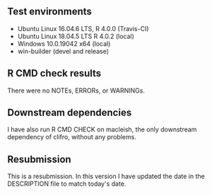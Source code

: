 ## Test environments
* Ubuntu Linux 16.04.6 LTS, R 4.0.0 (Travis-CI)
* Ubuntu Linux 18.04.5 LTS R 4.0.2 (local)
* Windows 10.0.19042 x64 (local)
* win-builder (devel and release)

## R CMD check results
There were no NOTEs, ERRORs, or WARNINGs.

## Downstream dependencies
I have also run R CMD CHECK on macleish, the only downstream dependency of 
clifro, without any problems.

## Resubmission

This is a resubmission. In this version I have updated the date in the 
DESCRIPTION file to match today's date.
